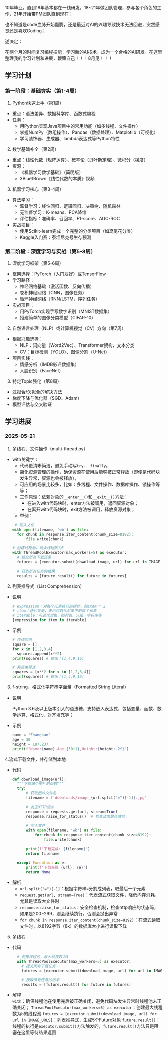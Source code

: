 10年毕业，直到18年基本都在一线研发，18~21年做团队管理，参与各个角色的工作，21年开始带PM团队直到现在；

也不知道是code血脉开始翻腾，还是最近对AI的兴趣导致技术无法回避，突然感觉还是喜欢Coding；

遂决定：

花两个月的时间复习编程技能，学习新的AI技术，成为一个合格的AI研发。在这里整理我的学习计划和进展，鞭策自己！！！8月见！！！

## 学习计划
### 第一阶段：基础夯实（第1-4周）
1. Python快速上手（第1周）
- 重点：语法差异、数据科学库、函数式编程  
- 任务：  
  - 用Python实现Java项目中的常用功能（如多线程、文件操作）  
  - 掌握NumPy（数组操作）、Pandas（数据处理）、Matplotlib（可视化）  
  - 学习装饰器、生成器、lambda表达式等Python特性  

2. 数学基础补全（第2周）
- 重点：线性代数（矩阵运算）、概率论（贝叶斯定理）、微积分（梯度）  
- 资源：  
  - 《机器学习数学基础》（简明版）  
  - 3Blue1Brown《线性代数的本质》视频  

3. 机器学习核心（第3-4周）
- 算法学习：  
  - 监督学习：线性回归、逻辑回归、决策树、随机森林  
  - 无监督学习：K-means、PCA降维  
  - 评估指标：准确率、召回率、F1-score、AUC-ROC  
- 实战项目：  
  - 使用Scikit-learn完成一个完整的分类项目（如鸢尾花分类）  
  - Kaggle入门赛：泰坦尼克号生存预测  


### 第二阶段：深度学习与实战（第5-8周）
1. 深度学习框架（第5-6周）
- 框架选择：PyTorch（入门友好）或TensorFlow  
- 学习路径：  
  - 神经网络基础（激活函数、反向传播）  
  - 卷积神经网络（CNN，图像任务）  
  - 循环神经网络（RNN/LSTM，序列任务）  
- 实战项目：  
  - 用PyTorch实现手写数字识别（MNIST数据集）  
  - 搭建简单的图像分类模型（CIFAR-10）  

2. 自然语言处理（NLP）或计算机视觉（CV）方向（第7周）
- 根据兴趣选择：  
  - NLP：词向量（Word2Vec）、Transformer架构、文本分类  
  - CV：目标检测（YOLO）、图像分割（U-Net）  
- 项目实践：  
  - 情感分析（IMDB影评数据集）  
  - 人脸识别（FaceNet）  

3. 特定Topic强化（第8周）
- 过拟合/欠拟合的解决方法  
- 梯度下降与优化器（SGD、Adam）  
- 模型评估与交叉验证  

## 学习进展
### 2025-05-21
####
1. 多线程、文件操作（multi-thread.py）
- with关键字：
  - 代码更清晰简洁，避免手动写`try...finally`。
  - 简化资源管理的操作，确保资源在使用后能够被正常释放（即便是代码块发生异常，资源也会被释放），
  - 可应用的场景比较多，比如：多线程、文件操作、数据库操作、锁操作等等；
  - 工作原理：依赖对象的`__enter__()`和`__exit__()`方法：
    - 在进入with代码块时，enter方法被调用，返回资源对象；
    - 在离开with代码块时，exit方法被调用，释放资源对象；
  - 举例：
  ```python
   # 写入文件
  with open(filename, 'wb') as file:
    for chunk in response.iter_content(chunk_size=8192):
        file.write(chunk)
  ```
  ```python
  # 创建线程池，最大线程数为5
  with ThreadPoolExecutor(max_workers=5) as executor:
    # 提交所有下载任务
    futures = [executor.submit(download_image, url) for url in IMAGE_URLS]
        
    # 获取所有任务的结果
    results = [future.result() for future in futures]
  ```
2. 列表推导式（List Comprehension）
- 说明
  ```python
  # expression：对每个元素执行的操作，如item * 2
  # item：迭代变量，表示可迭代对象中的每个元素
  # iterable：可迭代对象，如列表、元组、字符串等
  [expression for item in iterable]
  ```
- 示例
  ```python
  # 传统写法
  square = []
  for x in [1,2,3,4]
    squares.append(x**2)
  print(squares) # 输出：[1,4,9,16]

  # 列表推导式
  squares = [x**2 for x in [1,2,3,4]]
  print(squares) # 输出：[1,4,9,16]
  ```
3. f-string，格式化字符串字面量（Formatted String Literal）
- 说明

  Python 3.6及以上版本引入的语法糖，支持嵌入表达式，包括变量、函数、数学运算、格式化、对齐填充等；
- 示例
  ```python
  name = "Zhangsan"
  age = 30
  height = 187.237
  print(f"Name:{name},Age:{30+1},Height:{height:.2f}")
  ```
4.流式下载文件，并存储到本地
- 代码
  ```python
  def download_image(url):
    """下载单个图片的函数"""
    try:
        # 获取图片文件名
        filename = f'downloads/image_{url.split("=")[-1]}.jpg'
        
        # 发送HTTP请求
        response = requests.get(url, stream=True)
        response.raise_for_status()  # 检查请求是否成功
        
        # 写入文件
        with open(filename, 'wb') as file:
            for chunk in response.iter_content(chunk_size=8192):
                file.write(chunk)
                
        print(f"下载完成: {filename}")
        return filename
        
    except Exception as e:
        print(f"下载失败 {url}: {e}")
        return None
  ```
- 解析
  - `url.split("=")[-1]`：根据字符串`=`分割成列表，取最后一个元素
  - `request.get(url, stream=True)`：代表流式获取文件，降低内存消耗，尤其是读取大文件时
  - `response.raise_for_status`：安全检查机制，检查http响应的状态码，如果是200~299，则会继续执行，否则会抛出异常
  - `for chunk in response.iter_content(chunk_size=8192)`：在流式读取文件时，以8192字节（8k）的数据库大小进行读取下载
5. 多线程
- 代码
  ```python
    # 创建线程池，最大线程数为5
    with ThreadPoolExecutor(max_workers=5) as executor:
      # 提交所有下载任务
      futures = [executor.submit(download_image, url) for url in IMAGE_URLS]
          
      # 获取所有任务的结果
      results = [future.result() for future in futures]
  ```
- 解释  
  `with`：确保线程池在使用完后被正确关闭，避免代码块发生异常时线程池未正确关闭；
  `ThreadPoolExecutor(max_workers=5) as executor`：创建最大线程数为5的线程池
  `futures = [executor.submit(download_image, url) for url in IMAGE_URLS]`：列表推导式，生成5个Future对象
  `future.result()`：线程的执行是`executor.submit()`方法触发的，`future.result()`方法只是阻塞在这里等待结果返回

